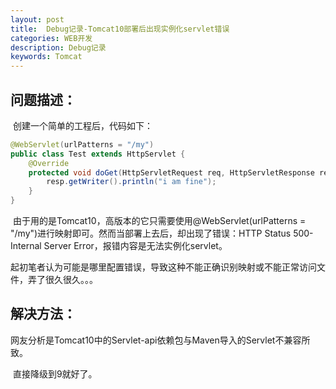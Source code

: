 ```yaml
---
layout: post
title:  Debug记录-Tomcat10部署后出现实例化servlet错误
categories: WEB开发
description: Debug记录
keywords: Tomcat
---
```



## 问题描述：

​		创建一个简单的工程后，代码如下：

```java
@WebServlet(urlPatterns = "/my")
public class Test extends HttpServlet {
    @Override
    protected void doGet(HttpServletRequest req, HttpServletResponse resp) throws ServletException, IOException {
        resp.getWriter().println("i am fine");
    }
}

```

​		由于用的是Tomcat10，高版本的它只需要使用@WebServlet(urlPatterns = "/my")进行映射即可。然而当部署上去后，却出现了错误：HTTP Status 500-Internal Server Error，报错内容是无法实例化servlet。

​		起初笔者认为可能是哪里配置错误，导致这种不能正确识别映射或不能正常访问文件，弄了很久很久。。。



## 解决方法：

​		网友分析是Tomcat10中的Servlet-api依赖包与Maven导入的Servlet不兼容所致。

​		直接降级到9就好了。

